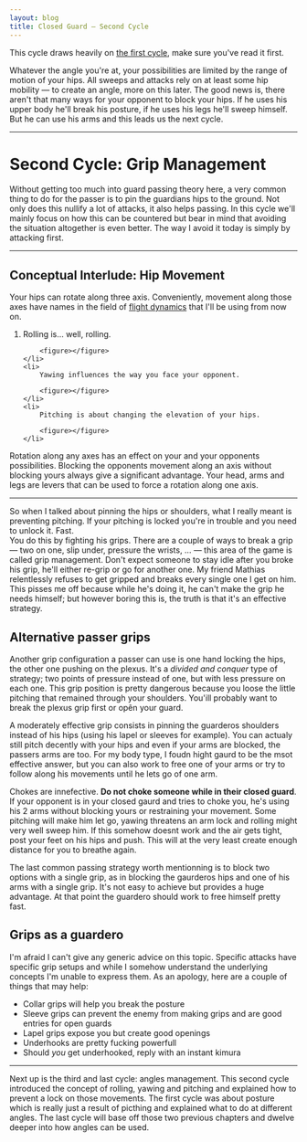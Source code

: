 ```yaml
---
layout: blog
title: Closed Guard — Second Cycle
---
```

This cycle draws heavily on [the first cycle](), make sure you've read it first.

Whatever the angle you're at, your possibilities are limited by the range of motion of your hips. All sweeps and attacks rely on at least some hip mobility — to create an angle, more on this later. The good news is, there aren't that many ways for your opponent to block your hips. If he uses his upper body he'll break his posture, if he uses his legs he'll sweep himself. But he can use his arms and this leads us the next cycle.

***

# Second Cycle: Grip Management

Without getting too much into guard passing theory here, a very common thing to do for the passer is to pin the guardians hips to the ground. Not only does this nullify a lot of attacks, it also helps passing. In this cycle we'll mainly focus on how this can be countered but bear in mind that avoiding the situation altogether is even better. The way I avoid it today is simply by attacking first.

***

## Conceptual Interlude: Hip Movement

Your hips can rotate along three axis. Conveniently, movement along those axes have names in the field of [flight dynamics](http://en.wikipedia.org/wiki/Yaw,_pitch_and_roll) that I'll be using from now on.

<ol>
	<li>
		Rolling is… well, rolling.
		
		<figure></figure>
	</li>
	<li>
		Yawing influences the way you face your opponent.
		
		<figure></figure>
	</li>
	<li>
		Pitching is about changing the elevation of your hips.
		
		<figure></figure>
	</li>
</ol>

Rotation along any axes has an effect on your and your opponents possibilities. Blocking the opponents movement along an axis without blocking yours always give a significant advantage. Your head, arms and legs are levers that can be used to force a rotation along one axis.

***

So when I talked about pinning the hips or shoulders, what I really meant is preventing pitching. If your pitching is locked you're in trouble and you need to unlock it. Fast.  
You do this by fighting his grips. There are a couple of ways to break a grip — two on one, slip under, pressure the wrists, … — this area of the game is called grip management. Don't expect someone to stay idle after you broke his grip, he'll either re-grip or go for another one. My friend Mathias relentlessly refuses to get gripped and breaks every single one I get on him. This pisses me off because while he's doing it, he can't make the grip he needs himself; but however boring this is, the truth is that it's an effective strategy.

## Alternative passer grips

Another grip configuration a passer can use is one hand locking the hips, the other one pushing on the plexus. It's a *divided and conquer* type of strategy; two points of pressure instead of one, but with less pressure on each one. This grip position is pretty dangerous because you loose the little pitching that remained through your shoulders. You'ill probably want to break the plexus grip first or opên your guard.

A moderately effective grip consists in pinning the guarderos shoulders instead of his hips (using his lapel or sleeves for example). You can actualy still pitch decently with your hips and even if your arms are blocked, the passers arms are too. For my body type, I foudn hight gaurd to be the msot effective answer, but you can also work to free one of your arms or try to follow along his movements until he lets go of one arm.

Chokes are innefective. **Do not choke someone while in their closed guard**. If your opponent is in your closed gaurd and tries to choke you, he's using his 2 arms without blocking yours or restraining your movement. Some pitching will make him let go, yawing threatens an arm lock and rolling might very well sweep him. If this somehow doesnt work and the air gets tight, post your feet on his hips and push. This will at the very least create enough distance for you to breathe again.

The last common passing strategy worth mentionning is to block two options with a single grip, as in blocking the gaurderos hips and one of his arms with a single grip. It's not easy to achieve but provides a huge advantage. At that point the guardero should work to free himself pretty fast.

## Grips as a guardero

I'm afraid I can't give any generic advice on this topic. Specific attacks have specific grip setups and while I somehow understand the underlying concepts I'm unable to express them. As an apology, here are a couple of things that may help:

- Collar grips will help you break the posture
- Sleeve grips can prevent the enemy from making grips and are good entries for open guards
- Lapel grips expose you but create good openings
- Underhooks are pretty fucking powerfull
- Should *you* get underhooked, reply with an instant kimura 

***

Next up is the third and last cycle: angles management. This second cycle introduced the concept of rolling, yawing and pitching and explained how to prevent a lock on those movements. The first cycle was about posture which is really just a result of picthing and explained what to do at different angles. The last cycle will base off those two previous chapters and dwelve deeper into how angles can be used.